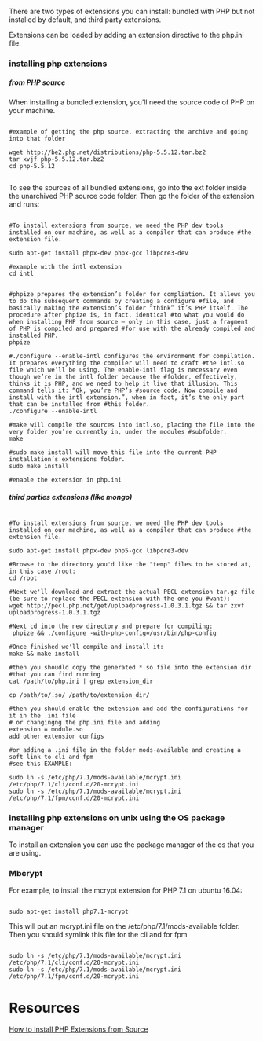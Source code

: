 

There are two types of extensions you can install: bundled with PHP but not installed by default, and third party extensions.

Extensions can be loaded by adding an extension directive to the php.ini file.



### installing php extensions 


##### from PHP source

 When installing a bundled extension, you’ll need the source code of PHP on your machine.
 

```shell

#example of getting the php source, extracting the archive and going into that folder

wget http://be2.php.net/distributions/php-5.5.12.tar.bz2
tar xvjf php-5.5.12.tar.bz2
cd php-5.5.12
 
 ```
To see the sources of all bundled extensions, go into the ext folder inside the unarchived PHP source code folder.
Then go the folder of the extension and runs:

```shell

#To install extensions from source, we need the PHP dev tools installed on our machine, as well as a compiler that can produce #the extension file.

sudo apt-get install phpx-dev phpx-gcc libpcre3-dev

#example with the intl extension
cd intl


#phpize prepares the extension’s folder for compliation. It allows you to do the subsequent commands by creating a configure #file, and basically making the extension’s folder “think” it’s PHP itself. The procedure after phpize is, in fact, identical #to what you would do when installing PHP from source – only in this case, just a fragment of PHP is compiled and prepared #for use with the already compiled and installed PHP.
phpize

#./configure --enable-intl configures the environment for compilation. It prepares everything the compiler will need to craft #the intl.so file which we’ll be using. The enable-intl flag is necessary even though we’re in the intl folder because the #folder, effectively, thinks it is PHP, and we need to help it live that illusion. This command tells it: “Ok, you’re PHP’s #source code. Now compile and install with the intl extension.”, when in fact, it’s the only part that can be installed from #this folder.
./configure --enable-intl

#make will compile the sources into intl.so, placing the file into the very folder you’re currently in, under the modules #subfolder.
make

#sudo make install will move this file into the current PHP installation’s extensions folder.
sudo make install

#enable the extension in php.ini

```

##### third parties extensions (like mongo)

```shell

#To install extensions from source, we need the PHP dev tools installed on our machine, as well as a compiler that can produce #the extension file.

sudo apt-get install phpx-dev php5-gcc libpcre3-dev

#Browse to the directory you'd like the "temp" files to be stored at, in this case /root:
cd /root

#Next we'll download and extract the actual PECL extension tar.gz file (be sure to replace the PECL extension with the one you #want):
wget http://pecl.php.net/get/uploadprogress-1.0.3.1.tgz && tar zxvf uploadprogress-1.0.3.1.tgz

#Next cd into the new directory and prepare for compiling:
 phpize && ./configure -with-php-config=/usr/bin/php-config

#Once finished we'll compile and install it:
make && make install

#then you shoudld copy the generated *.so file into the extension dir
#that you can find running
cat /path/to/php.ini | grep extension_dir

cp /path/to/.so/ /path/to/extension_dir/

#then you should enable the extension and add the configurations for it in the .ini file
# or changingng the php.ini file and adding
extension = module.so
add other extension configs

#or adding a .ini file in the folder mods-available and creating a soft link to cli and fpm
#see this EXAMPLE:

sudo ln -s /etc/php/7.1/mods-available/mcrypt.ini /etc/php/7.1/cli/conf.d/20-mcrypt.ini
sudo ln -s /etc/php/7.1/mods-available/mcrypt.ini /etc/php/7.1/fpm/conf.d/20-mcrypt.ini

```

### installing php extensions on unix using the OS package manager

To install an extension you can use the package manager of the os that you are using.


### Mbcrypt


For example, to install the mcrypt extension for PHP 7.1 on ubuntu 16.04:

```shell

sudo apt-get install php7.1-mcrypt

```

This will put an mcrypt.ini file on the /etc/php/7.1/mods-available folder. Then you should symlink this file for the cli and for fpm

```shell

sudo ln -s /etc/php/7.1/mods-available/mcrypt.ini /etc/php/7.1/cli/conf.d/20-mcrypt.ini
sudo ln -s /etc/php/7.1/mods-available/mcrypt.ini /etc/php/7.1/fpm/conf.d/20-mcrypt.ini

```

# Resources

[How to Install PHP Extensions from Source](https://www.sitepoint.com/install-php-extensions-source/)

